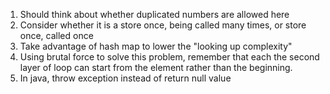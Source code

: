 1. Should think about whether duplicated numbers are allowed here
2. Consider whether it is a store once, being called many times, or store once, called once
3. Take advantage of hash map to lower the "looking up complexity"
4. Using brutal force to solve this problem, remember that each the second layer of loop can start from the element rather than the beginning.
5. In java, throw exception instead of return null value